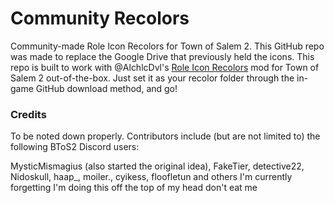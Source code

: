 # Community Recolors
Community-made Role Icon Recolors for Town of Salem 2. This GitHub repo was made to replace the Google Drive that previously held the icons.
This repo is built to work with @AlchlcDvl's [Role Icon Recolors](https://github.com/AlchlcDvl/RoleIconRecolors) mod for Town of Salem 2 out-of-the-box. Just set it as your recolor folder through the in-game GitHub download method, and go!

### Credits
To be noted down properly. Contributors include (but are not limited to) the following BToS2 Discord users:

MysticMismagius (also started the original idea), FakeTier, detective22, Nidoskull, haap_, moiler., cyikess, floofletun and others I'm currently forgetting I'm doing this off the top of my head don't eat me
